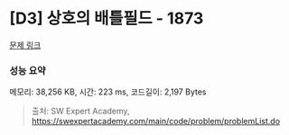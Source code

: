 # [D3] 상호의 배틀필드 - 1873 

[문제 링크](https://swexpertacademy.com/main/code/problem/problemDetail.do?contestProbId=AV5LyE7KD2ADFAXc) 

### 성능 요약

메모리: 38,256 KB, 시간: 223 ms, 코드길이: 2,197 Bytes



> 출처: SW Expert Academy, https://swexpertacademy.com/main/code/problem/problemList.do